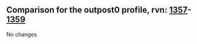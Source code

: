 ## Comparison for the outpost0 profile, rvn: [1357](https://github.com/PRO100KatYT/FortniteProfileRevisions/tree/main/profiles/outpost0/1357%20outpost0.json)-[1359](https://github.com/PRO100KatYT/FortniteProfileRevisions/tree/main/profiles/outpost0/1359%20outpost0.json)

No changes
